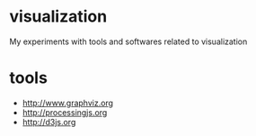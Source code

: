 visualization
=============

My experiments with tools and softwares related to visualization

tools
=====
* http://www.graphviz.org
* http://processingjs.org
* http://d3js.org 
 
